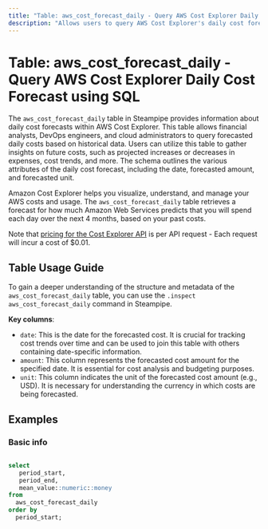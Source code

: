 ```yaml
---
title: "Table: aws_cost_forecast_daily - Query AWS Cost Explorer Daily Cost Forecast using SQL"
description: "Allows users to query AWS Cost Explorer's daily cost forecast data, providing insights into projected daily costs based on historical data."
---
```


# Table: aws_cost_forecast_daily - Query AWS Cost Explorer Daily Cost Forecast using SQL

The `aws_cost_forecast_daily` table in Steampipe provides information about daily cost forecasts within AWS Cost Explorer. This table allows financial analysts, DevOps engineers, and cloud administrators to query forecasted daily costs based on historical data. Users can utilize this table to gather insights on future costs, such as projected increases or decreases in expenses, cost trends, and more. The schema outlines the various attributes of the daily cost forecast, including the date, forecasted amount, and forecasted unit.

Amazon Cost Explorer helps you visualize, understand, and manage your AWS costs and usage.  The `aws_cost_forecast_daily` table retrieves a forecast for how much Amazon Web Services predicts that you will spend each day over the next 4 months, based on your past costs.

Note that [pricing for the Cost Explorer API](https://aws.amazon.com/aws-cost-management/pricing/) is per API request - Each request will incur a cost of $0.01.

## Table Usage Guide

To gain a deeper understanding of the structure and metadata of the `aws_cost_forecast_daily` table, you can use the `.inspect aws_cost_forecast_daily` command in Steampipe.

**Key columns**:

- `date`: This is the date for the forecasted cost. It is crucial for tracking cost trends over time and can be used to join this table with others containing date-specific information.
- `amount`: This column represents the forecasted cost amount for the specified date. It is essential for cost analysis and budgeting purposes.
- `unit`: This column indicates the unit of the forecasted cost amount (e.g., USD). It is necessary for understanding the currency in which costs are being forecasted.

## Examples

### Basic info

```sql

select 
   period_start,
   period_end,
   mean_value::numeric::money   
from 
  aws_cost_forecast_daily
order by
  period_start;
```


